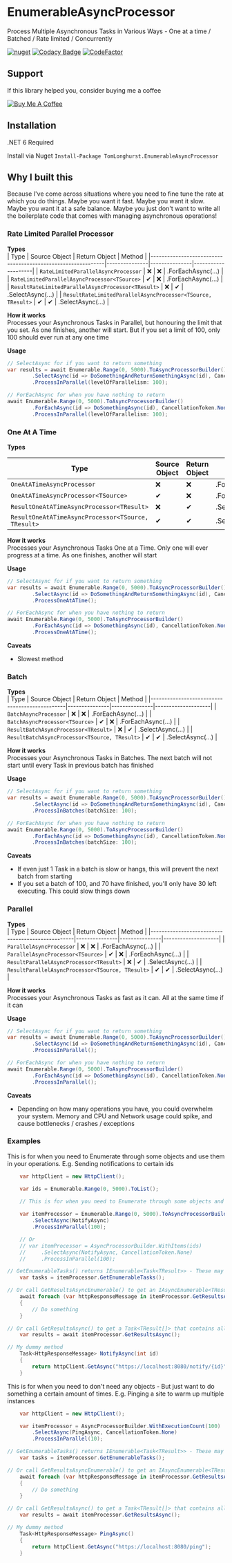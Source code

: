 # EnumerableAsyncProcessor
Process Multiple Asynchronous Tasks in Various Ways - One at a time / Batched / Rate limited / Concurrently

[![nuget](https://img.shields.io/nuget/v/TomLonghurst.EnumerableAsyncProcessor.svg)](https://www.nuget.org/packages/TomLonghurst.EnumerableAsyncProcessor/)
[![Codacy Badge](https://app.codacy.com/project/badge/Grade/9c57d16dc4a841629560707c5ab3019d)](https://www.codacy.com/gh/thomhurst/EnumerableAsyncProcessor/dashboard?utm_source=github.com&amp;utm_medium=referral&amp;utm_content=thomhurst/EnumerableAsyncProcessor&amp;utm_campaign=Badge_Grade)
[![CodeFactor](https://www.codefactor.io/repository/github/thomhurst/enumerableAsyncProcessor/badge)](https://www.codefactor.io/repository/github/thomhurst/enumerableAsyncProcessor)
<!-- ![Nuget](https://img.shields.io/nuget/dt/TomLonghurst.EnumerableAsyncProcessor) -->

## Support

If this library helped you, consider buying me a coffee

<a href="https://www.buymeacoffee.com/tomhurst" target="_blank"><img src="https://www.buymeacoffee.com/assets/img/custom_images/orange_img.png" alt="Buy Me A Coffee" style="height: auto !important;width: auto !important;" ></a>

## Installation
.NET 6 Required

Install via Nuget
`Install-Package TomLonghurst.EnumerableAsyncProcessor`

## Why I built this
Because I've come across situations where you need to fine tune the rate at which you do things.
Maybe you want it fast.
Maybe you want it slow.
Maybe you want it at a safe balance.
Maybe you just don't want to write all the boilerplate code that comes with managing asynchronous operations!

### Rate Limited Parallel Processor

**Types**  
| Type                                                        | Source Object | Return Object | Method             |
|-------------------------------------------------------------|---------------|---------------|--------------------|
| `RateLimitedParallelAsyncProcessor`                         | ❌             | ❌             | .ForEachAsync(...) |
| `RateLimitedParallelAsyncProcessor<TSource>`                | ✔             | ❌             | .ForEachAsync(...) |
| `ResultRateLimitedParallelAsyncProcessor<TResult>`          | ❌             | ✔             | .SelectAsync(...)  |
| `ResultRateLimitedParallelAsyncProcessor<TSource, TResult>` | ✔             | ✔             | .SelectAsync(...)  |

**How it works**  
Processes your Asynchronous Tasks in Parallel, but honouring the limit that you set. As one finishes, another will start. But if you set a limit of 100, only 100 should ever run at any one time

**Usage**  
```csharp
// SelectAsync for if you want to return something
var results = await Enumerable.Range(0, 5000).ToAsyncProcessorBuilder()
        .SelectAsync(id => DoSomethingAndReturnSomethingAsync(id), CancellationToken.None)
        .ProcessInParallel(levelOfParallelism: 100);

// ForEachAsync for when you have nothing to return
await Enumerable.Range(0, 5000).ToAsyncProcessorBuilder()
        .ForEachAsync(id => DoSomethingAsync(id), CancellationToken.None) 
        .ProcessInParallel(levelOfParallelism: 100);
```

### One At A Time

**Types**  

| Type                                               | Source Object | Return Object | Method             |
|----------------------------------------------------|---------------|---------------|--------------------|
| `OneAtATimeAsyncProcessor`                         | ❌             | ❌             | .ForEachAsync(...) |
| `OneAtATimeAsyncProcessor<TSource>`                | ✔             | ❌             | .ForEachAsync(...) |
| `ResultOneAtATimeAsyncProcessor<TResult>`          | ❌             | ✔             | .SelectAsync(...)  |
| `ResultOneAtATimeAsyncProcessor<TSource, TResult>` | ✔             | ✔             | .SelectAsync(...)  |

**How it works**  
Processes your Asynchronous Tasks One at a Time. Only one will ever progress at a time. As one finishes, another will start

**Usage**  
```csharp
// SelectAsync for if you want to return something
var results = await Enumerable.Range(0, 5000).ToAsyncProcessorBuilder()
        .SelectAsync(id => DoSomethingAndReturnSomethingAsync(id), CancellationToken.None)
        .ProcessOneAtATime();

// ForEachAsync for when you have nothing to return
await Enumerable.Range(0, 5000).ToAsyncProcessorBuilder()
        .ForEachAsync(id => DoSomethingAsync(id), CancellationToken.None) 
        .ProcessOneAtATime();
```

**Caveats**  
- Slowest method

### Batch

**Types**  
| Type                                          | Source Object | Return Object | Method             |
|-----------------------------------------------|---------------|---------------|--------------------|
| `BatchAsyncProcessor`                         | ❌             | ❌             | .ForEachAsync(...) |
| `BatchAsyncProcessor<TSource>`                | ✔             | ❌             | .ForEachAsync(...) |
| `ResultBatchAsyncProcessor<TResult>`          | ❌             | ✔             | .SelectAsync(...)  |
| `ResultBatchAsyncProcessor<TSource, TResult>` | ✔             | ✔             | .SelectAsync(...)  |

**How it works**  
Processes your Asynchronous Tasks in Batches. The next batch will not start until every Task in previous batch has finished

**Usage**  
```csharp
// SelectAsync for if you want to return something
var results = await Enumerable.Range(0, 5000).ToAsyncProcessorBuilder()
        .SelectAsync(id => DoSomethingAndReturnSomethingAsync(id), CancellationToken.None)
        .ProcessInBatches(batchSize: 100);

// ForEachAsync for when you have nothing to return
await Enumerable.Range(0, 5000).ToAsyncProcessorBuilder()
        .ForEachAsync(id => DoSomethingAsync(id), CancellationToken.None) 
        .ProcessInBatches(batchSize: 100);
```

**Caveats**  
- If even just 1 Task in a batch is slow or hangs, this will prevent the next batch from starting
- If you set a batch of 100, and 70 have finished, you'll only have 30 left executing. This could slow things down

### Parallel

**Types**  
| Type                                             | Source Object | Return Object | Method             |
|--------------------------------------------------|---------------|---------------|--------------------|
| `ParallelAsyncProcessor`                         | ❌             | ❌             | .ForEachAsync(...) |
| `ParallelAsyncProcessor<TSource>`                | ✔             | ❌             | .ForEachAsync(...) |
| `ResultParallelAsyncProcessor<TResult>`          | ❌             | ✔             | .SelectAsync(...)  |
| `ResultParallelAsyncProcessor<TSource, TResult>` | ✔             | ✔             | .SelectAsync(...)  |

**How it works**  
Processes your Asynchronous Tasks as fast as it can. All at the same time if it can

**Usage**  
```csharp
// SelectAsync for if you want to return something
var results = await Enumerable.Range(0, 5000).ToAsyncProcessorBuilder()
        .SelectAsync(id => DoSomethingAndReturnSomethingAsync(id), CancellationToken.None)
        .ProcessInParallel();

// ForEachAsync for when you have nothing to return
await Enumerable.Range(0, 5000).ToAsyncProcessorBuilder()
        .ForEachAsync(id => DoSomethingAsync(id), CancellationToken.None) 
        .ProcessInParallel();
```

**Caveats**  
- Depending on how many operations you have, you could overwhelm your system. Memory and CPU and Network usage could spike, and cause bottlenecks / crashes / exceptions

### Examples
This is for when you need to Enumerate through some objects and use them in your operations. E.g. Sending notifications to certain ids
```csharp
    var httpClient = new HttpClient();

    var ids = Enumerable.Range(0, 5000).ToList();

    // This is for when you need to Enumerate through some objects and use them in your operations
    
    var itemProcessor = Enumerable.Range(0, 5000).ToAsyncProcessorBuilder()
        .SelectAsync(NotifyAsync)
        .ProcessInParallel(100);

    // Or
    // var itemProcessor = AsyncProcessorBuilder.WithItems(ids)
    //     .SelectAsync(NotifyAsync, CancellationToken.None)
    //     .ProcessInParallel(100);

// GetEnumerableTasks() returns IEnumerable<Task<TResult>> - These may have completed, or may still be waiting to finish.
    var tasks = itemProcessor.GetEnumerableTasks();

// Or call GetResultsAsyncEnumerable() to get an IAsyncEnumerable<TResult> so you can process them in real-time as they finish.
    await foreach (var httpResponseMessage in itemProcessor.GetResultsAsyncEnumerable())
    {
        // Do something
    }

// Or call GetResultsAsync() to get a Task<TResult[]> that contains all of the finished results 
    var results = await itemProcessor.GetResultsAsync();

// My dummy method
    Task<HttpResponseMessage> NotifyAsync(int id)
    {
        return httpClient.GetAsync("https://localhost:8080/notify/{id}");
    }
```

This is for when you need to don't need any objects - But just want to do something a certain amount of times. E.g. Pinging a site to warm up multiple instances
```csharp
    var httpClient = new HttpClient();

    var itemProcessor = AsyncProcessorBuilder.WithExecutionCount(100)
        .SelectAsync(PingAsync, CancellationToken.None)
        .ProcessInParallel(10);

// GetEnumerableTasks() returns IEnumerable<Task<TResult>> - These may have completed, or may still be waiting to finish.
    var tasks = itemProcessor.GetEnumerableTasks();

// Or call GetResultsAsyncEnumerable() to get an IAsyncEnumerable<TResult> so you can process them in real-time as they finish.
    await foreach (var httpResponseMessage in itemProcessor.GetResultsAsyncEnumerable())
    {
        // Do something
    }

// Or call GetResultsAsync() to get a Task<TResult[]> that contains all of the finished results 
    var results = await itemProcessor.GetResultsAsync();

// My dummy method
    Task<HttpResponseMessage> PingAsync()
    {
        return httpClient.GetAsync("https://localhost:8080/ping");
    }
```
